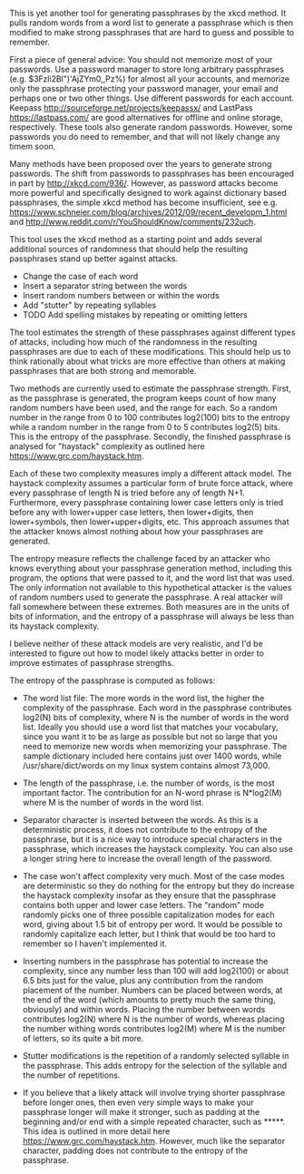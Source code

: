 This is yet another tool for generating passphrases by the xkcd method. It pulls random words
from a word list to generate a passphrase which is then modified to make strong passphrases 
that are hard to guess and possible to remember.

First a piece of general advice: You should not memorize most of your passwords. Use a 
password manager to store long arbitrary passphrases (e.g. $3Fzli2Bl")'AjZYm0,,Pz%) for 
almost all your accounts, and memorize only the passphrase protecting your password manager, 
your email and perhaps one or two other things. Use different passwords for each account.
Keepass http://sourceforge.net/projects/keepassx/  and LastPass https://lastpass.com/ are 
good alternatives for offline and online storage, respectively. These tools also generate 
random passwords. However, some passwords you do need to remember, and that will not likely 
change any timem soon.

Many methods have been proposed over the years to generate strong passwords. The shift 
from passwords to passphrases has been encouraged in part by http://xkcd.com/936/. 
However, as password attacks become more powerful and specifically designed to work against 
dictionary based passphrases, the simple xkcd method has become insufficient, see e.g. 
https://www.schneier.com/blog/archives/2012/09/recent_developm_1.html and 
http://www.reddit.com/r/YouShouldKnow/comments/232uch. 

This tool uses the xkcd method as a starting point and adds several additional sources of 
randomness that should help the resulting passphrases stand up better against attacks. 

* Change the case of each word
* Insert a separator string between the words
* Insert random numbers between or within the words
* Add "stutter" by repeating syllables
* TODO Add spelling mistakes by repeating or omitting letters

The tool estimates the strength of these passphrases against different types of attacks, 
including how  much of the randomness in the resulting passphrases are due to each of these 
modifications. This should  help us to think rationally about what tricks are more effective 
than others at making passphrases that are both strong and memorable.

Two methods are currently used to estimate the passphrase strength. First, as the passphrase
is generated, the program keeps count of how many random numbers have been used, and the
range for each. So a random number in the range from 0 to 100 contributes log2(100) bits to the
entropy while a random number in the range from 0 to 5 contributes log2(5) bits. This is the 
entropy of the passphrase. Secondly, the finished passphrase is analysed for "haystack" complexity 
as outlined here https://www.grc.com/haystack.htm. 

Each of these two complexity measures imply a different attack model. The haystack complexity 
assumes a particular form of brute force attack, where every passphrase of length N is tried 
before any of length N+1. Furthermore, every passphrase containing lower case letters only is tried 
before any with lower+upper case letters, then lower+digits, then lower+symbols, then 
lower+upper+digits, etc. This approach assumes that the attacker knows almost nothing about 
how your passphrases are generated.

The entropy measure reflects the challenge faced by an attacker who knows everything about your 
passphrase generation method, including this program, the options that were passed to it, and the 
word list that was used. The only information not available to this hypothetical attacker is the 
values of random numbers used to generate the passphrase. A real attacker will fall somewhere 
between these extremes. Both measures are in the units of bits of information, and the entropy of a 
passphrase will always be less than its haystack complexity.

I believe neither of these attack models are very realistic, and I'd be interested to figure
out how to model likely attacks better in order to improve estimates of passphrase strengths.

The entropy of the passphrase is computed as follows:

* The word list file: The more words in the word list, the higher the complexity of
  the passphrase. Each word in the passphrase contributes log2(N) bits of complexity, where
  N is the number of words in the word list. Ideally you should use a word list that
  matches your vocabulary, since you want it to be as large as possible but not so 
  large that you need to memorize new words when memorizing your passphrase. The
  sample dictionary included here contains just over 1400 words, while /usr/share/dict/words 
  on my linux system contains almost 73,000.

* The length of the passphrase, i.e. the number of words, is the most important factor.
  The contribution for an N-word phrase is N*log2(M) where M is the number of words in the
  word list.

* Separator character is inserted between the words. As this is a deterministic process,
  it does not contribute to the entropy of the passphrase, but it is a nice way
  to introduce special characters in the passphrase, which increases the haystack complexity.
  You can also use a longer string here to increase the overall length of the password.

* The case won't affect complexity very much. Most of the case modes are deterministic so 
  they do nothing for the entropy but they do increase the haystack complexity
  insofar as they ensure that the passphrase contains both upper and lower case letters.
  The "random" mode randomly picks one of three possible capitalization modes for each 
  word, giving about 1.5 bit of entropy per word. It would be possible to randomly
  capitalize each letter, but I think that would be too hard to remember so I haven't
  implemented it.

* Inserting numbers in the passphrase has potential to increase the complexity, since any 
  number less than 100 will add log2(100) or about 6.5 bits just for the value, plus any 
  contribution from the random placement of the number. Numbers can be placed between words, 
  at the end of the word (which amounts to pretty much the same thing, obviously) and within 
  words. Placing the number between words contributes log2(N) where N is the number of words, 
  whereas placing the number withing words contributes log2(M) where M is the number of letters, 
  so its quite a bit more.
  
* Stutter modifications is the repetition of a randomly selected syllable in the passphrase.
  This adds entropy for the selection of the syllable and the number of repetitions.

* If you believe that a likely attack will involve trying shorter passphrase before longer
  ones, then even very simple ways to make your passphrase longer will make it stronger, such
  as padding at the beginning and/or end with a simple repeated character, such as *****. 
  This idea is outlined in more detail here https://www.grc.com/haystack.htm. However, much 
  like the separator character, padding does not contribute to the entropy of the passphrase.
